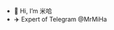 - 👋 Hi, I’m 米哈
- ✈️ Expert of Telegram @MrMiHa


<!---
MiHaKun/MiHaKun is a ✨ special ✨ repository because its `README.md` (this file) appears on your GitHub profile.
You can click the Preview link to take a look at your changes.
--->
